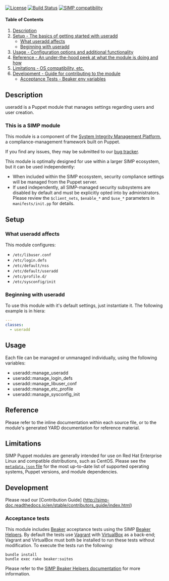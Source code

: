 [![License](http://img.shields.io/:license-apache-blue.svg)](http://www.apache.org/licenses/LICENSE-2.0.html) [![Build Status](https://travis-ci.org/simp/pupmod-simp-useradd.svg)](https://travis-ci.org/simp/pupmod-simp-useradd) [![SIMP compatibility](https://img.shields.io/badge/SIMP%20compatibility-4.2.*%2F5.1.*-orange.svg)](https://img.shields.io/badge/SIMP%20compatibility-4.2.*%2F5.1.*-orange.svg)

#### Table of Contents

1. [Description](#description)
2. [Setup - The basics of getting started with useradd](#setup)
    * [What useradd affects](#what-useradd-affects)
    * [Beginning with useradd](#beginning-with-useradd)
3. [Usage - Configuration options and additional functionality](#usage)
4. [Reference - An under-the-hood peek at what the module is doing and how](#reference)
5. [Limitations - OS compatibility, etc.](#limitations)
6. [Development - Guide for contributing to the module](#development)
    * [Acceptance Tests - Beaker env variables](#acceptance-tests)


## Description

useradd is a Puppet module that manages settings regarding users and user creation.


### This is a SIMP module

This module is a component of the [System Integrity Management Platform](https://github.com/NationalSecurityAgency/SIMP), a compliance-management framework built on Puppet.

If you find any issues, they may be submitted to our [bug tracker](https://simp-project.atlassian.net/).

This module is optimally designed for use within a larger SIMP ecosystem, but it can be used independently:

 * When included within the SIMP ecosystem, security compliance settings will be managed from the Puppet server.
 * If used independently, all SIMP-managed security subsystems are disabled by default and must be explicitly opted into by administrators.  Please review the `$client_nets`, `$enable_*` and `$use_*` parameters in `manifests/init.pp` for details.


## Setup


### What useradd affects

This module configures:
  * `/etc/libuser.conf`
  * `/etc/login.defs`
  * `/etc/default/nss`
  * `/etc/default/useradd`
  * `/etc/profile.d/`
  * `/etc/sysconfig/init`


### Beginning with useradd

To use this module with it's default settings, just instantiate it. The following example is in hiera:

```yaml
---
classes:
  - useradd
```


## Usage

Each file can be managed or unmanaged individually, using the following variables:
  * useradd::manage_useradd
  * useradd::manage_login_defs
  * useradd::manage_libuser_conf
  * useradd::manage_etc_profile
  * useradd::manage_sysconfig_init


## Reference

Please refer to the inline documentation within each source file, or to the module's generated YARD documentation for reference material.


## Limitations

SIMP Puppet modules are generally intended for use on Red Hat Enterprise Linux and compatible distributions, such as CentOS. Please see the [`metadata.json` file](./metadata.json) for the most up-to-date list of supported operating systems, Puppet versions, and module dependencies.


## Development

Please read our [Contribution Guide] (http://simp-doc.readthedocs.io/en/stable/contributors_guide/index.html)


### Acceptance tests

This module includes [Beaker](https://github.com/puppetlabs/beaker) acceptance tests using the SIMP [Beaker Helpers](https://github.com/simp/rubygem-simp-beaker-helpers).  By default the tests use [Vagrant](https://www.vagrantup.com/) with [VirtualBox](https://www.virtualbox.org) as a back-end; Vagrant and VirtualBox must both be installed to run these tests without modification. To execute the tests run the following:

```shell
bundle install
bundle exec rake beaker:suites
```

Please refer to the [SIMP Beaker Helpers documentation](https://github.com/simp/rubygem-simp-beaker-helpers/blob/master/README.md) for more information.
